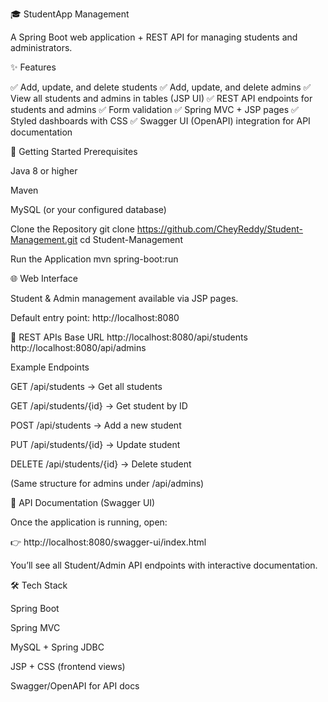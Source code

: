 🎓 StudentApp Management

A Spring Boot web application + REST API for managing students and administrators.

✨ Features

✅ Add, update, and delete students
✅ Add, update, and delete admins
✅ View all students and admins in tables (JSP UI)
✅ REST API endpoints for students and admins
✅ Form validation
✅ Spring MVC + JSP pages
✅ Styled dashboards with CSS
✅ Swagger UI (OpenAPI) integration for API documentation

🚀 Getting Started
Prerequisites

Java 8 or higher

Maven

MySQL (or your configured database)

Clone the Repository
git clone https://github.com/CheyReddy/Student-Management.git
cd Student-Management

Run the Application
mvn spring-boot:run

🌐 Web Interface

Student & Admin management available via JSP pages.

Default entry point: http://localhost:8080

🔗 REST APIs
Base URL
http://localhost:8080/api/students
http://localhost:8080/api/admins

Example Endpoints

GET /api/students → Get all students

GET /api/students/{id} → Get student by ID

POST /api/students → Add a new student

PUT /api/students/{id} → Update student

DELETE /api/students/{id} → Delete student

(Same structure for admins under /api/admins)

📖 API Documentation (Swagger UI)

Once the application is running, open:

👉 http://localhost:8080/swagger-ui/index.html

You’ll see all Student/Admin API endpoints with interactive documentation.

🛠 Tech Stack

Spring Boot

Spring MVC

MySQL + Spring JDBC

JSP + CSS (frontend views)

Swagger/OpenAPI for API docs
